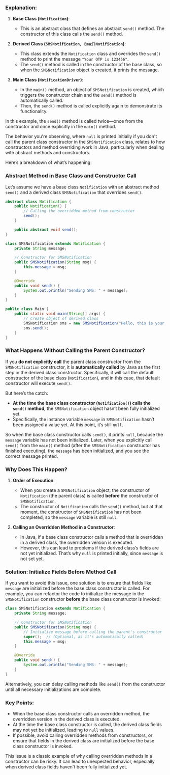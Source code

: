 ### Explanation:
1. **Base Class (`Notification`)**:
   - This is an abstract class that defines an abstract `send()` method. The constructor of this class calls the `send()` method.

2. **Derived Class (`SMSNotification, EmailNotification`)**:
   - This class extends the `Notification` class and overrides the `send()` method to print the message `"Your OTP is 123456"`.
   - The `send()` method is called in the constructor of the base class, so when the `SMSNotification` object is created, it prints the message.

3. **Main Class (`NotificationDriver`)**:
   - In the `main()` method, an object of `SMSNotification` is created, which triggers the constructor chain and the `send()` method is automatically called.
   - Then, the `send()` method is called explicitly again to demonstrate its functionality.

In this example, the `send()` method is called twice—once from the constructor and once explicitly in the `main()` method.


The behavior you're observing, where `null` is printed initially if you don't call the parent class constructor in the `SMSNotification` class, relates to how constructors and method overriding work in Java, particularly when dealing with abstract methods and constructors.

Here’s a breakdown of what’s happening:

### Abstract Method in Base Class and Constructor Call
Let’s assume we have a base class `Notification` with an abstract method `send()` and a derived class `SMSNotification` that overrides `send()`.

```java
abstract class Notification {
    public Notification() {
        // Calling the overridden method from constructor
        send();
    }

    public abstract void send();
}

class SMSNotification extends Notification {
    private String message;

    // Constructor for SMSNotification
    public SMSNotification(String msg) {
        this.message = msg;
    }

    @Override
    public void send() {
        System.out.println("Sending SMS: " + message);
    }
}

public class Main {
    public static void main(String[] args) {
        // Create object of derived class
        SMSNotification sms = new SMSNotification("Hello, this is your message!");
        sms.send();
    }
}
```

### What Happens Without Calling the Parent Constructor?

If you **do not explicitly call** the parent class constructor from the `SMSNotification` constructor, it is **automatically called** by Java as the first step in the derived class constructor. Specifically, it will call the default constructor of the base class (`Notification`), and in this case, that default constructor will execute `send()`.

But here’s the catch:
- **At the time the base class constructor (`Notification()`) calls the `send()` method**, the `SMSNotification` object hasn’t been fully initialized yet.
- Specifically, the instance variable `message` in `SMSNotification` hasn’t been assigned a value yet. At this point, it’s still `null`.

So when the base class constructor calls `send()`, it prints `null`, because the `message` variable has not been initialized. Later, when you explicitly call `send()` from the `main()` method (after the `SMSNotification` constructor has finished executing), the `message` has been initialized, and you see the correct message printed.

### Why Does This Happen?

1. **Order of Execution**:
    - When you create a `SMSNotification` object, the constructor of `Notification` (the parent class) is called **before** the constructor of `SMSNotification`.
    - The constructor of `Notification` calls the `send()` method, but at that moment, the constructor of `SMSNotification` has not been completed, so the `message` variable is still `null`.

2. **Calling an Overridden Method in a Constructor**:
    - In Java, if a base class constructor calls a method that is overridden in a derived class, the overridden version is executed.
    - However, this can lead to problems if the derived class’s fields are not yet initialized. That’s why `null` is printed initially, since `message` is not set yet.

### Solution: Initialize Fields Before Method Call

If you want to avoid this issue, one solution is to ensure that fields like `message` are initialized before the base class constructor is called. For example, you can refactor the code to initialize the message in the `SMSNotification` constructor **before** the base class constructor is invoked:

```java
class SMSNotification extends Notification {
    private String message;

    // Constructor for SMSNotification
    public SMSNotification(String msg) {
        // Initialize message before calling the parent's constructor
        super();  // (Optional, as it's automatically called)
        this.message = msg;
    }

    @Override
    public void send() {
        System.out.println("Sending SMS: " + message);
    }
}
```

Alternatively, you can delay calling methods like `send()` from the constructor until all necessary initializations are complete.

### Key Points:
- When the base class constructor calls an overridden method, the overridden version in the derived class is executed.
- At the time the base class constructor is called, the derived class fields may not yet be initialized, leading to `null` values.
- If possible, avoid calling overridden methods from constructors, or ensure that fields in the derived class are initialized before the base class constructor is invoked.

This issue is a classic example of why calling overridden methods in a constructor can be risky. It can lead to unexpected behavior, especially when derived class fields haven't been fully initialized yet.